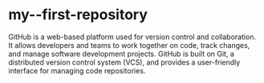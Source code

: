 # my--first-repository
GitHub is a web-based platform used for version control and collaboration. It allows developers and teams to work together on code, track changes, and manage software development projects. GitHub is built on Git, a distributed version control system (VCS), and provides a user-friendly interface for managing code repositories.
